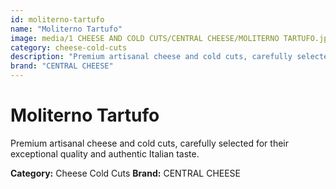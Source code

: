 ```yaml
---
id: moliterno-tartufo
name: "Moliterno Tartufo"
image: media/1 CHEESE AND COLD CUTS/CENTRAL CHEESE/MOLITERNO TARTUFO.jpg
category: cheese-cold-cuts
description: "Premium artisanal cheese and cold cuts, carefully selected for their exceptional quality and authentic Italian taste."
brand: "CENTRAL CHEESE"
---
```


# Moliterno Tartufo

Premium artisanal cheese and cold cuts, carefully selected for their exceptional quality and authentic Italian taste.

**Category:** Cheese Cold Cuts
**Brand:** CENTRAL CHEESE
